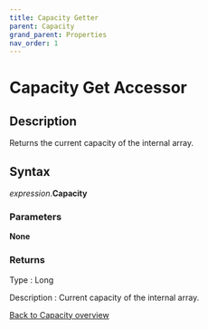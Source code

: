 ```yaml
---
title: Capacity Getter
parent: Capacity
grand_parent: Properties
nav_order: 1
---
```


# Capacity Get Accessor 

## Description
Returns the current capacity of the internal array.

## Syntax

*expression*.**Capacity**

### Parameters

**None**

### Returns

Type
: Long

Description
: Current capacity of the internal array. 


[Back to Capacity overview](https://senipah.github.io/VBA-Better-Array/api/properties/capacity/Capacity)
